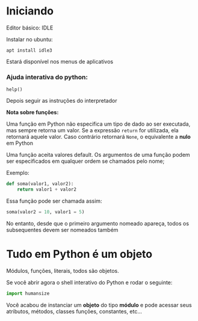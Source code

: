 # Iniciando

Editor básico: IDLE

Instalar no ubuntu: 

    apt install idle3

Estará disponível nos menus de aplicativos

### Ajuda interativa do python:

    help()

Depois seguir as instruções do interpretador


**Nota sobre funções:**

Uma função em Python não especifica um tipo de dado ao ser executada, mas sempre retorna um valor. Se a expressão `return` for utilizada, ela retornará aquele valor. Caso contrário retornará `None`, o equivalente a **nulo** em Python

Uma função aceita valores default. Os argumentos de uma função podem ser especificados em qualquer ordem se chamados pelo nome;

Exemplo:

```python
def soma(valor1, valor2):
    return valor1 + valor2

```

Essa função pode ser chamada assim:

```python
soma(valor2 = 10, valor1 = 5)
```

No entanto, desde que o primeiro argumento nomeado apareça, todos os subsequentes devem ser nomeados também

# Tudo em Python é um objeto

Módulos, funções, literais, todos são objetos.

Se você abrir agora o shell interativo do Python e rodar o seguinte:

```python
import humansize
```

Você acabou de instanciar um **objeto** do tipo **módulo** e pode acessar seus atributos, métodos, classes funções, constantes, etc...

```python

